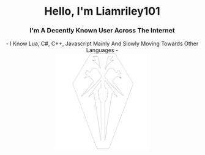 <h1 align="center">Hello, I'm Liamriley101</h1>
<h3 align="center">I'm A Decently Known User Across The Internet</h3>

<div align="center">
  - I Know Lua, C#, C++, Javascript Mainly And Slowly Moving Towards Other Languages -
</div>

<div align="center">
  <img src="https://github.com/Liamriley101/Description/blob/master/file_911290cb-b73f-4a99-8a3c-5e9b3efc34bd.png" alt="liamriley101" />
</div>
